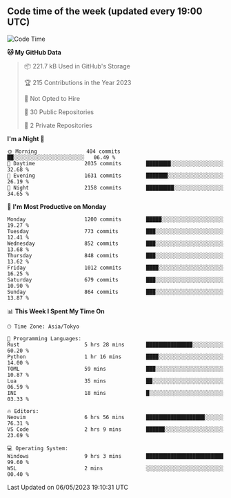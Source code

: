 ## Code time of the week (updated every 19:00 UTC)

<!--START_SECTION:waka-->
![Code Time](http://img.shields.io/badge/Code%20Time-1%2C843%20hrs%2033%20mins-blue)

**🐱 My GitHub Data** 

> 📦 221.7 kB Used in GitHub's Storage 
 > 
> 🏆 215 Contributions in the Year 2023
 > 
> 🚫 Not Opted to Hire
 > 
> 📜 30 Public Repositories 
 > 
> 🔑 2 Private Repositories 
 > 
**I'm a Night 🦉** 

```text
🌞 Morning                404 commits         ██░░░░░░░░░░░░░░░░░░░░░░░   06.49 % 
🌆 Daytime                2035 commits        ████████░░░░░░░░░░░░░░░░░   32.68 % 
🌃 Evening                1631 commits        ███████░░░░░░░░░░░░░░░░░░   26.19 % 
🌙 Night                  2158 commits        █████████░░░░░░░░░░░░░░░░   34.65 % 
```
📅 **I'm Most Productive on Monday** 

```text
Monday                   1200 commits        █████░░░░░░░░░░░░░░░░░░░░   19.27 % 
Tuesday                  773 commits         ███░░░░░░░░░░░░░░░░░░░░░░   12.41 % 
Wednesday                852 commits         ███░░░░░░░░░░░░░░░░░░░░░░   13.68 % 
Thursday                 848 commits         ███░░░░░░░░░░░░░░░░░░░░░░   13.62 % 
Friday                   1012 commits        ████░░░░░░░░░░░░░░░░░░░░░   16.25 % 
Saturday                 679 commits         ███░░░░░░░░░░░░░░░░░░░░░░   10.90 % 
Sunday                   864 commits         ███░░░░░░░░░░░░░░░░░░░░░░   13.87 % 
```


📊 **This Week I Spent My Time On** 

```text
🕑︎ Time Zone: Asia/Tokyo

💬 Programming Languages: 
Rust                     5 hrs 28 mins       ███████████████░░░░░░░░░░   60.20 % 
Python                   1 hr 16 mins        ████░░░░░░░░░░░░░░░░░░░░░   14.00 % 
TOML                     59 mins             ███░░░░░░░░░░░░░░░░░░░░░░   10.87 % 
Lua                      35 mins             ██░░░░░░░░░░░░░░░░░░░░░░░   06.59 % 
INI                      18 mins             █░░░░░░░░░░░░░░░░░░░░░░░░   03.33 % 

🔥 Editors: 
Neovim                   6 hrs 56 mins       ███████████████████░░░░░░   76.31 % 
VS Code                  2 hrs 9 mins        ██████░░░░░░░░░░░░░░░░░░░   23.69 % 

💻 Operating System: 
Windows                  9 hrs 3 mins        █████████████████████████   99.60 % 
WSL                      2 mins              ░░░░░░░░░░░░░░░░░░░░░░░░░   00.40 % 
```


 Last Updated on 06/05/2023 19:10:31 UTC
<!--END_SECTION:waka-->